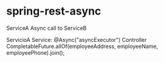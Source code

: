 # spring-rest-async
ServiceA Async call to ServiceB

ServicioA 
  Service: @Async("asyncExecutor")
  Controller CompletableFuture.allOf(employeeAddress, employeeName, employeePhone).join();
